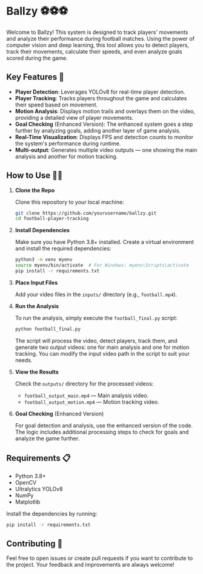 

# Ballzy ⚽⚽️⚽️

Welcome to Ballzy! This system is designed to track players' movements and analyze their performance during football matches. Using the power of computer vision and deep learning, this tool allows you to detect players, track their movements, calculate their speeds, and even analyze goals scored during the game.

## Key Features 🚀

- **Player Detection**: Leverages YOLOv8 for real-time player detection.
- **Player Tracking**: Tracks players throughout the game and calculates their speed based on movement.
- **Motion Analysis**: Displays motion trails and overlays them on the video, providing a detailed view of player movements.
- **Goal Checking** (Enhanced Version): The enhanced system goes a step further by analyzing goals, adding another layer of game analysis.
- **Real-Time Visualization**: Displays FPS and detection counts to monitor the system's performance during runtime.
- **Multi-output**: Generates multiple video outputs — one showing the main analysis and another for motion tracking.

## How to Use 🏃‍♂️

1. **Clone the Repo**
   
   Clone this repository to your local machine:
   ```bash
   git clone https://github.com/yourusername/ballzy.git
   cd football-player-tracking
   ```

2. **Install Dependencies**
   
   Make sure you have Python 3.8+ installed. Create a virtual environment and install the required dependencies:
   ```bash
   python3 -m venv myenv
   source myenv/bin/activate  # For Windows: myenv\Scripts\activate
   pip install -r requirements.txt
   ```

3. **Place Input Files**
   
   Add your video files in the `inputs/` directory (e.g., `football.mp4`).

4. **Run the Analysis**

   To run the analysis, simply execute the `football_final.py` script:
   ```bash
   python football_final.py
   ```

   The script will process the video, detect players, track them, and generate two output videos: one for main analysis and one for motion tracking. You can modify the input video path in the script to suit your needs.

5. **View the Results**
   
   Check the `outputs/` directory for the processed videos:
   - `football_output_main.mp4` — Main analysis video.
   - `football_output_motion.mp4` — Motion tracking video.

6. **Goal Checking** (Enhanced Version)

   For goal detection and analysis, use the enhanced version of the code. The logic includes additional processing steps to check for goals and analyze the game further.


## Requirements 📋

- Python 3.8+
- OpenCV
- Ultralytics YOLOv8
- NumPy
- Matplotlib

Install the dependencies by running:
```bash
pip install -r requirements.txt
```

## Contributing 🤝

Feel free to open issues or create pull requests if you want to contribute to the project. Your feedback and improvements are always welcome!
